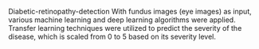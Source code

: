 Diabetic-retinopathy-detection
With fundus images (eye images) as input, various machine learning and deep learning algorithms were applied. Transfer learning techniques were utilized to predict the severity of the disease, which is scaled from 0 to 5 based on its severity level.

